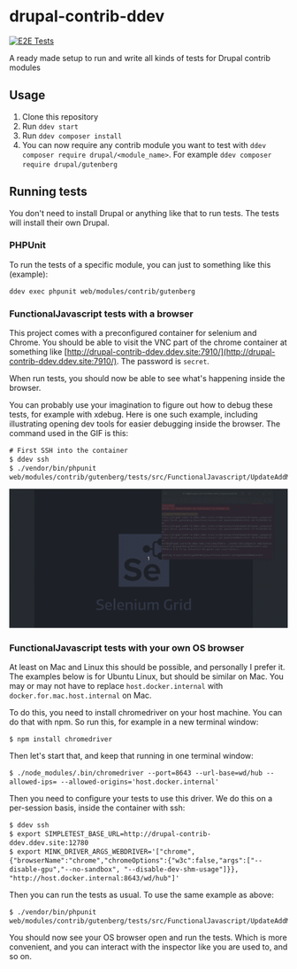 # drupal-contrib-ddev

[![E2E Tests](https://github.com/frontkom/drupal-contrib-ddev/actions/workflows/test.yml/badge.svg)](https://github.com/frontkom/drupal-contrib-ddev/actions/workflows/test.yml)

A ready made setup to run and write all kinds of tests for Drupal contrib modules

## Usage

1. Clone this repository
2. Run `ddev start`
2. Run `ddev composer install`
3. You can now require any contrib module you want to test with `ddev composer require drupal/<module_name>`. For example `ddev composer require drupal/gutenberg`

## Running tests

You don't need to install Drupal or anything like that to run tests. The tests will install their own Drupal.

### PHPUnit

To run the tests of a specific module, you can just to something like this (example):

```
ddev exec phpunit web/modules/contrib/gutenberg
```

### FunctionalJavascript tests with a browser

This project comes with a preconfigured container for selenium and Chrome. You should be able to visit the VNC part of the chrome container at something like [http://drupal-contrib-ddev.ddev.site:7910/](http://drupal-contrib-ddev.ddev.site:7910/). The password is `secret`.

When run tests, you should now be able to see what's happening inside the browser.

You can probably use your imagination to figure out how to debug these tests, for example with xdebug. Here is one such example, including illustrating opening dev tools for easier debugging inside the browser. The command used in the GIF is this:

```
# First SSH into the container
$ ddev ssh
$ ./vendor/bin/phpunit web/modules/contrib/gutenberg/tests/src/FunctionalJavascript/UpdateAddMediaTest.php
```

![GIF of running tests](https://github.com/frontkom/drupal-contrib-ddev/blob/main/testdebug.gif)

### FunctionalJavascript tests with your own OS browser

At least on Mac and Linux this should be possible, and personally I prefer it. The examples below is for Ubuntu Linux, but should be similar on Mac. You may or may not have to replace `host.docker.internal` with `docker.for.mac.host.internal` on Mac.


To do this, you need to install chromedriver on your host machine. You can do that with npm. So run this, for example in a new terminal window:

```
$ npm install chromedriver
```

Then let's start that, and keep that running in one terminal window:

```
$ ./node_modules/.bin/chromedriver --port=8643 --url-base=wd/hub --allowed-ips= --allowed-origins='host.docker.internal'
```

Then you need to configure your tests to use this driver. We do this on a per-session basis, inside the container with ssh:

```
$ ddev ssh
$ export SIMPLETEST_BASE_URL=http://drupal-contrib-ddev.ddev.site:12780
$ export MINK_DRIVER_ARGS_WEBDRIVER='["chrome", {"browserName":"chrome","chromeOptions":{"w3c":false,"args":["--disable-gpu","--no-sandbox", "--disable-dev-shm-usage"]}}, "http://host.docker.internal:8643/wd/hub"]'
```

Then you can run the tests as usual. To use the same example as above:

```
$ ./vendor/bin/phpunit web/modules/contrib/gutenberg/tests/src/FunctionalJavascript/UpdateAddMediaTest.php
```

You should now see your OS browser open and run the tests. Which is more convenient, and you can interact with the inspector like you are used to, and so on.
